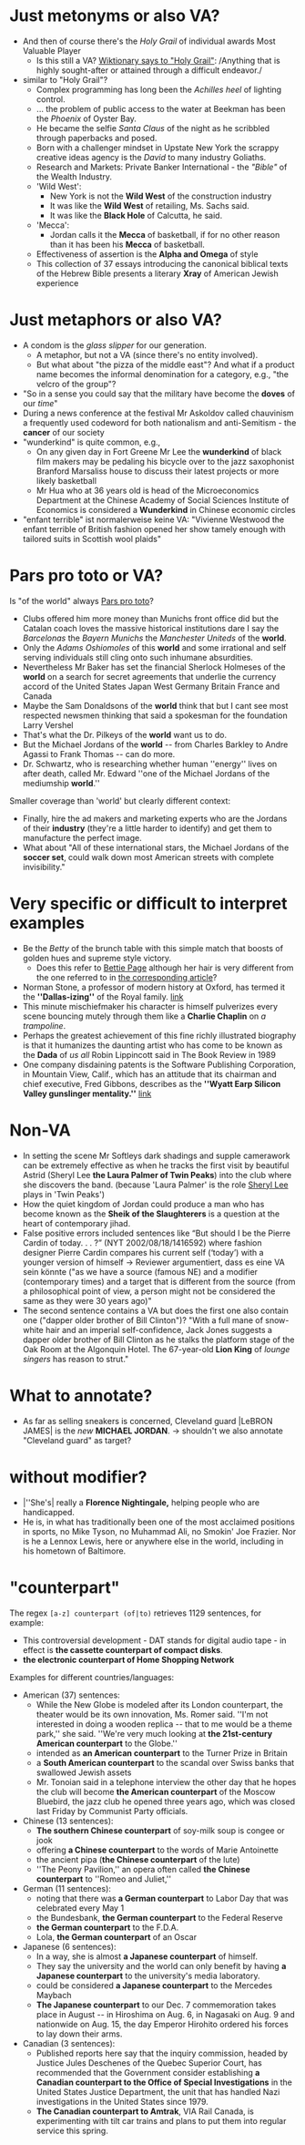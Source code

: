 # Just metonyms or also VA?
- And then of course there's the *Holy Grail* of individual awards
  Most Valuable Player
  - Is this still a VA? [Wiktionary says to "Holy
    Grail"](https://en.wiktionary.org/wiki/Holy_Grail): /Anything that
    is highly sought-after or attained through a difficult endeavor./
- similar to "Holy Grail"?
  - Complex programming has long been the *Achilles heel* of lighting
    control.
  - ... the problem of public access to the water at Beekman has been
    the *Phoenix* of Oyster Bay.
  - He became the selfie *Santa Claus* of the night as he scribbled
    through paperbacks and posed.
  - Born with a challenger mindset in Upstate New York the scrappy
    creative ideas agency is the *David* to many industry Goliaths.
  - Research and Markets: Private Banker International - the *"Bible"*
    of the Wealth Industry.
  - 'Wild West':
    - New York is not the **Wild West** of the construction industry
    - It was like the **Wild West** of retailing, Ms. Sachs said.
    - It was like the **Black Hole** of Calcutta, he said.
  - 'Mecca':
    - Jordan calls it the **Mecca** of basketball, if for no other
      reason than it has been his **Mecca** of basketball.
  - Effectiveness of assertion is the **Alpha and Omega** of style
  - This collection of 37 essays introducing the canonical biblical
    texts of the Hebrew Bible presents a literary **Xray** of American
    Jewish experience

# Just metaphors or also VA?
- A condom is the *glass slipper* for our generation.
  - A metaphor, but not a VA (since there's no entity involved).
  - But what about "the pizza of the middle east"? And what if a
    product name becomes the informal denomination for a category,
    e.g., "the velcro of the group"?
- "So in a sense you could say that the military have become the
  **doves** of our *time*"
- During a news conference at the festival Mr Askoldov called
  chauvinism a frequently used codeword for both nationalism and
  anti-Semitism - the **cancer** of our society
- "wunderkind" is quite common, e.g.,
  - On any given day in Fort Greene Mr Lee the **wunderkind** of black
    film makers may be pedaling his bicycle over to the jazz
    saxophonist Branford Marsaliss house to discuss their latest
    projects or more likely basketball
  - Mr Hua who at 36 years old is head of the Microeconomics
    Department at the Chinese Academy of Social Sciences Institute of
    Economics is considered a **Wunderkind** in Chinese economic
    circles
- "enfant terrible" ist normalerweise keine VA: "Vivienne Westwood the
  enfant terrible of British fashion opened her show tamely enough
  with tailored suits in Scottish wool plaids"

# Pars pro toto or VA?
Is "of the world" always [Pars pro
toto](https://en.wikipedia.org/wiki/Pars_pro_toto)?

- Clubs offered him more money than Munichs front office did but the
  Catalan coach loves the massive historical institutions dare I say
  the *Barcelonas* the *Bayern Munichs* the *Manchester Uniteds* of
  the **world**.
- Only the *Adams Oshiomoles* of this **world** and some irrational and
  self serving individuals still cling onto such inhumane absurdities.
- Nevertheless Mr Baker has set the financial Sherlock Holmeses of the
  **world** on a search for secret agreements that underlie the
  currency accord of the United States Japan West Germany Britain
  France and Canada
- Maybe the Sam Donaldsons of the **world** think that but I cant see
  most respected newsmen thinking that said a spokesman for the
  foundation Larry Vershel
- That's what the Dr. Pilkeys of the **world** want us to do.
- But the Michael Jordans of the **world** -- from Charles Barkley to
  Andre Agassi to Frank Thomas -- can do more.
- Dr. Schwartz, who is researching whether human ''energy'' lives on
  after death, called Mr. Edward ''one of the Michael Jordans of the
  mediumship **world**.''

Smaller coverage than 'world' but clearly different context:
- Finally, hire the ad makers and marketing experts who are the
  Jordans of their **industry** (they're a little harder to identify)
  and get them to manufacture the perfect image.
- What about "All of these international stars, the Michael Jordans of
  the **soccer set**, could walk down most American streets with
  complete invisibility."

# Very specific or difficult to interpret examples

- Be the *Betty* of the brunch table with this simple match that
  boosts of golden hues and supreme style victory.
  - Does this refer to [Bettie
    Page](https://en.wikipedia.org/wiki/Bettie_Page) although her hair
    is very different from the one referred to in [the corresponding
    article](https://asubtlerevelry.com/cakes-cuts-victory-rolls/)?
- Norman Stone, a professor of modern history at Oxford, has termed it
  the **''Dallas-izing''** of the Royal
  family. [link](https://www.nytimes.com/1987/06/25/world/london-agog-over-frolics-of-princesses.html)
- This minute mischiefmaker his character is himself pulverizes every
  scene bouncing mutely through them like a **Charlie Chaplin** on *a
  trampoline*.
- Perhaps the greatest achievement of this fine richly illustrated
  biography is that it humanizes the daunting artist who has come to
  be known as the **Dada** of *us all* Robin Lippincott said in The
  Book Review in 1989
- One company disdaining patents is the Software Publishing
  Corporation, in Mountain View, Calif., which has an attitude that
  its chairman and chief executive, Fred Gibbons, describes as the
  **''Wyatt Earp Silicon Valley gunslinger mentality.''**
  [link](https://www.nytimes.com/1989/05/12/business/software-industry-in-uproar-over-recent-rush-of-patents.html)

# Non-VA
- In setting the scene Mr Softleys dark shadings and supple camerawork
  can be extremely effective as when he tracks the first visit by
  beautiful Astrid (Sheryl Lee **the Laura Palmer of Twin Peaks**)
  into the club where she discovers the band. (because 'Laura Palmer'
  is the role [Sheryl Lee](https://en.wikipedia.org/wiki/Sheryl_Lee)
  plays in 'Twin Peaks')
- How the quiet kingdom of Jordan could produce a man who has become
  known as the **Sheik of the Slaughterers** is a question at the
  heart of contemporary jihad.
- False positive errors included sentences like “But should I be the
  Pierre Cardin of today. . . ?”  (NYT 2002/08/18/1416592) where
  fashion designer Pierre Cardin compares his current self (‘today’)
  with a younger version of himself → Reviewer argumentiert, dass es
  eine VA sein könnte ("as we have a source (famous NE) and a modifier
  (contemporary times) and a target that is different from the source
  (from a philosophical point of view, a person might not be
  considered the same as they were 30 years ago)"
- The second sentence contains a VA but does the first one also
  contain one ("dapper older brother of Bill Clinton")? "With a full
  mane of snow-white hair and an imperial self-confidence, Jack Jones
  suggests a dapper older brother of Bill Clinton as he stalks the
  platform stage of the Oak Room at the Algonquin Hotel.  The
  67-year-old **Lion King** of *lounge singers* has reason to strut."

# What to annotate?

- As far as selling sneakers is concerned, Cleveland guard |LeBRON
  JAMES| is the *new* **MICHAEL JORDAN**. → shouldn't we also annotate
  "Cleveland guard" as target?

# without modifier?

- |''She's| really a **Florence Nightingale,** helping people who are
  handicapped.
- He is, in what has traditionally been one of the most acclaimed
  positions in sports, no Mike Tyson, no Muhammad Ali, no Smokin' Joe
  Frazier.  Nor is he a Lennox Lewis, here or anywhere else in the
  world, including in his hometown of Baltimore.

# "counterpart"

The regex `[a-z] counterpart (of|to)` retrieves 1129 sentences,
for example:

- This controversial development - DAT stands for digital audio tape -
  in effect is **the cassette counterpart of compact disks**.
- **the electronic counterpart of Home Shopping Network**

Examples for different countries/languages:
- American (37) sentences:
  - While the New Globe is modeled after its London counterpart, the
    theater would be its own innovation, Ms. Romer said. ''I'm not
    interested in doing a wooden replica -- that to me would be a
    theme park,'' she said. ''We're very much looking at **the
    21st-century American counterpart** to the Globe.''
  - intended as **an American counterpart** to the Turner Prize in
    Britain
  - a **South American counterpart** to the scandal over Swiss banks
    that swallowed Jewish assets
  - Mr. Tonoian said in a telephone interview the other day that he
    hopes the club will become **the American counterpart** of the
    Moscow Bluebird, the jazz club he opened three years ago, which
    was closed last Friday by Communist Party officials.
- Chinese (13 sentences):
  - **The southern Chinese counterpart** of soy-milk soup is congee or
    jook
  - offering **a Chinese counterpart** to the words of Marie
    Antoinette
  - the ancient pipa (**the Chinese counterpart** of the lute)
  - ''The Peony Pavilion,'' an opera often called **the Chinese
    counterpart** to ''Romeo and Juliet,''
- German (11 sentences):
  - noting that there was **a German counterpart** to Labor Day that
    was celebrated every May 1
  - the Bundesbank, **the German counterpart** to the Federal Reserve
  - **the German counterpart** to the F.D.A.
  - Lola, **the German counterpart** of an Oscar
- Japanese (6 sentences):
  - In a way, she is almost **a Japanese counterpart** of himself.
  - They say the university and the world can only benefit by having
    **a Japanese counterpart** to the university's media laboratory.
  - could be considered **a Japanese counterpart** to the Mercedes
    Maybach
  - **The Japanese counterpart** to our Dec. 7 commemoration takes
    place in August -- in Hiroshima on Aug. 6, in Nagasaki on Aug. 9
    and nationwide on Aug. 15, the day Emperor Hirohito ordered his
    forces to lay down their arms.
- Canadian (3 sentences):
  - Published reports here say that the inquiry commission, headed by
    Justice Jules Deschenes of the Quebec Superior Court, has
    recommended that the Government consider establishing **a Canadian
    counterpart to the Office of Special Investigations** in the
    United States Justice Department, the unit that has handled Nazi
    investigations in the United States since 1979.
  - **The Canadian counterpart to Amtrak**, VIA Rail Canada, is
    experimenting with tilt car trains and plans to put them into
    regular service this spring.
